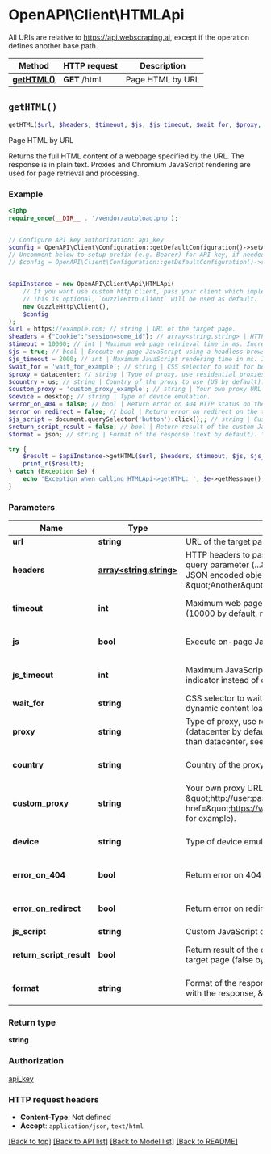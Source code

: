 # OpenAPI\Client\HTMLApi

All URIs are relative to https://api.webscraping.ai, except if the operation defines another base path.

| Method | HTTP request | Description |
| ------------- | ------------- | ------------- |
| [**getHTML()**](HTMLApi.md#getHTML) | **GET** /html | Page HTML by URL |


## `getHTML()`

```php
getHTML($url, $headers, $timeout, $js, $js_timeout, $wait_for, $proxy, $country, $custom_proxy, $device, $error_on_404, $error_on_redirect, $js_script, $return_script_result, $format): string
```

Page HTML by URL

Returns the full HTML content of a webpage specified by the URL. The response is in plain text. Proxies and Chromium JavaScript rendering are used for page retrieval and processing.

### Example

```php
<?php
require_once(__DIR__ . '/vendor/autoload.php');


// Configure API key authorization: api_key
$config = OpenAPI\Client\Configuration::getDefaultConfiguration()->setApiKey('api_key', 'YOUR_API_KEY');
// Uncomment below to setup prefix (e.g. Bearer) for API key, if needed
// $config = OpenAPI\Client\Configuration::getDefaultConfiguration()->setApiKeyPrefix('api_key', 'Bearer');


$apiInstance = new OpenAPI\Client\Api\HTMLApi(
    // If you want use custom http client, pass your client which implements `GuzzleHttp\ClientInterface`.
    // This is optional, `GuzzleHttp\Client` will be used as default.
    new GuzzleHttp\Client(),
    $config
);
$url = https://example.com; // string | URL of the target page.
$headers = {"Cookie":"session=some_id"}; // array<string,string> | HTTP headers to pass to the target page. Can be specified either via a nested query parameter (...&headers[One]=value1&headers=[Another]=value2) or as a JSON encoded object (...&headers={\"One\": \"value1\", \"Another\": \"value2\"}).
$timeout = 10000; // int | Maximum web page retrieval time in ms. Increase it in case of timeout errors (10000 by default, maximum is 30000).
$js = true; // bool | Execute on-page JavaScript using a headless browser (true by default).
$js_timeout = 2000; // int | Maximum JavaScript rendering time in ms. Increase it in case if you see a loading indicator instead of data on the target page.
$wait_for = 'wait_for_example'; // string | CSS selector to wait for before returning the page content. Useful for pages with dynamic content loading. Overrides js_timeout.
$proxy = datacenter; // string | Type of proxy, use residential proxies if your site restricts traffic from datacenters (datacenter by default). Note that residential proxy requests are more expensive than datacenter, see the pricing page for details.
$country = us; // string | Country of the proxy to use (US by default).
$custom_proxy = 'custom_proxy_example'; // string | Your own proxy URL to use instead of our built-in proxy pool in \"http://user:password@host:port\" format (<a target=\"_blank\" href=\"https://webscraping.ai/proxies/smartproxy\">Smartproxy</a> for example).
$device = desktop; // string | Type of device emulation.
$error_on_404 = false; // bool | Return error on 404 HTTP status on the target page (false by default).
$error_on_redirect = false; // bool | Return error on redirect on the target page (false by default).
$js_script = document.querySelector('button').click();; // string | Custom JavaScript code to execute on the target page.
$return_script_result = false; // bool | Return result of the custom JavaScript code (js_script parameter) execution on the target page (false by default, page HTML will be returned).
$format = json; // string | Format of the response (text by default). \"json\" will return a JSON object with the response, \"text\" will return a plain text/HTML response.

try {
    $result = $apiInstance->getHTML($url, $headers, $timeout, $js, $js_timeout, $wait_for, $proxy, $country, $custom_proxy, $device, $error_on_404, $error_on_redirect, $js_script, $return_script_result, $format);
    print_r($result);
} catch (Exception $e) {
    echo 'Exception when calling HTMLApi->getHTML: ', $e->getMessage(), PHP_EOL;
}
```

### Parameters

| Name | Type | Description  | Notes |
| ------------- | ------------- | ------------- | ------------- |
| **url** | **string**| URL of the target page. | |
| **headers** | [**array<string,string>**](../Model/string.md)| HTTP headers to pass to the target page. Can be specified either via a nested query parameter (...&amp;headers[One]&#x3D;value1&amp;headers&#x3D;[Another]&#x3D;value2) or as a JSON encoded object (...&amp;headers&#x3D;{\&quot;One\&quot;: \&quot;value1\&quot;, \&quot;Another\&quot;: \&quot;value2\&quot;}). | [optional] |
| **timeout** | **int**| Maximum web page retrieval time in ms. Increase it in case of timeout errors (10000 by default, maximum is 30000). | [optional] [default to 10000] |
| **js** | **bool**| Execute on-page JavaScript using a headless browser (true by default). | [optional] [default to true] |
| **js_timeout** | **int**| Maximum JavaScript rendering time in ms. Increase it in case if you see a loading indicator instead of data on the target page. | [optional] [default to 2000] |
| **wait_for** | **string**| CSS selector to wait for before returning the page content. Useful for pages with dynamic content loading. Overrides js_timeout. | [optional] |
| **proxy** | **string**| Type of proxy, use residential proxies if your site restricts traffic from datacenters (datacenter by default). Note that residential proxy requests are more expensive than datacenter, see the pricing page for details. | [optional] [default to &#39;datacenter&#39;] |
| **country** | **string**| Country of the proxy to use (US by default). | [optional] [default to &#39;us&#39;] |
| **custom_proxy** | **string**| Your own proxy URL to use instead of our built-in proxy pool in \&quot;http://user:password@host:port\&quot; format (&lt;a target&#x3D;\&quot;_blank\&quot; href&#x3D;\&quot;https://webscraping.ai/proxies/smartproxy\&quot;&gt;Smartproxy&lt;/a&gt; for example). | [optional] |
| **device** | **string**| Type of device emulation. | [optional] [default to &#39;desktop&#39;] |
| **error_on_404** | **bool**| Return error on 404 HTTP status on the target page (false by default). | [optional] [default to false] |
| **error_on_redirect** | **bool**| Return error on redirect on the target page (false by default). | [optional] [default to false] |
| **js_script** | **string**| Custom JavaScript code to execute on the target page. | [optional] |
| **return_script_result** | **bool**| Return result of the custom JavaScript code (js_script parameter) execution on the target page (false by default, page HTML will be returned). | [optional] [default to false] |
| **format** | **string**| Format of the response (text by default). \&quot;json\&quot; will return a JSON object with the response, \&quot;text\&quot; will return a plain text/HTML response. | [optional] [default to &#39;json&#39;] |

### Return type

**string**

### Authorization

[api_key](../../README.md#api_key)

### HTTP request headers

- **Content-Type**: Not defined
- **Accept**: `application/json`, `text/html`

[[Back to top]](#) [[Back to API list]](../../README.md#endpoints)
[[Back to Model list]](../../README.md#models)
[[Back to README]](../../README.md)
